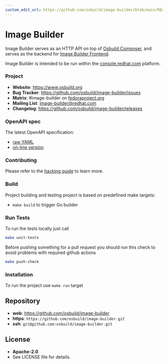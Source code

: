 ```yaml
---
custom_edit_url: https://github.com/osbuild/image-builder/blob/main/README.md
---
```

Image Builder
=============

Image Builder serves as an HTTP API on top of [Osbuild
Composer](https://github.com/osbuild/osbuild-composer), and serves as the
backend for [Image Builder
Frontend](https://github.com/osbuild/image-builder-frontend/).

Image Builder is intended to be run within the
[console.redhat.com](https://console.redhat.com) platform.

### Project

 * **Website**: https://www.osbuild.org
 * **Bug Tracker**: https://github.com/osbuild/image-builder/issues
 * **Matrix**: #image-builder on [fedoraproject.org](https://matrix.to/#/#image-builder:fedoraproject.org)
 * **Mailing List**: image-builder@redhat.com
 * **Changelog**: https://github.com/osbuild/image-builder/releases

### OpenAPI spec

The latest OpenAPI specification:

* [raw YAML](https://github.com/osbuild/image-builder/blob/main/internal/v1/api.yaml)
* [on-line version](https://redocly.github.io/redoc/?url=https://raw.githubusercontent.com/osbuild/image-builder/main/internal/v1/api.yaml)

### Contributing

Please refer to the [hacking guide](HACKING.md) to learn more.

### Build

Project building and testing project is based on predefined make targets:

 * `make build` to trigger Go builder

### Run Tests

To run the tests locally just call

```sh
make unit-tests
```

Before pushing something for a pull request you should run this check to avoid problems with required github actions

```sh
make push-check
```

### Installation

To run the project use `make run` target

## Repository

 - **web**:   https://github.com/osbuild/image-builder
 - **https**: `https://github.com/osbuild/image-builder.git`
 - **ssh**:   `git@github.com:osbuild/image-builder.git`

## License

 - **Apache-2.0**
 - See LICENSE file for details.

